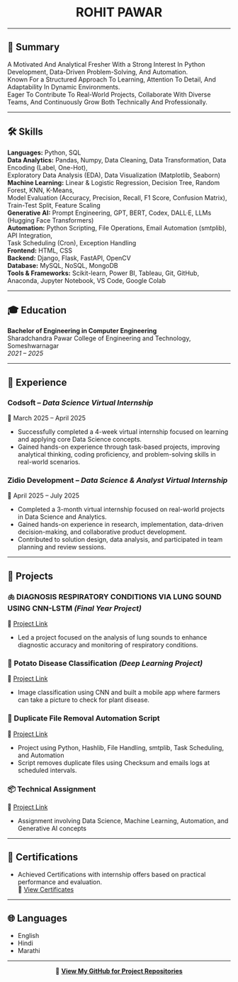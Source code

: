 <h1 align="center"><strong>ROHIT PAWAR</strong></h1>

---

## 📝 Summary

A Motivated And Analytical Fresher With a Strong Interest In Python Development, Data-Driven Problem-Solving, And Automation.  
Known For a Structured Approach To Learning, Attention To Detail, And Adaptability In Dynamic Environments.  
Eager To Contribute To Real-World Projects, Collaborate With Diverse Teams, And Continuously Grow Both Technically And Professionally.

---

## 🛠 Skills

**Languages:** Python, SQL  
**Data Analytics:** Pandas, Numpy, Data Cleaning, Data Transformation, Data Encoding (Label, One-Hot),  
Exploratory Data Analysis (EDA), Data Visualization (Matplotlib, Seaborn)  
**Machine Learning:** Linear & Logistic Regression, Decision Tree, Random Forest, KNN, K-Means,  
Model Evaluation (Accuracy, Precision, Recall, F1 Score, Confusion Matrix), Train-Test Split, Feature Scaling  
**Generative AI:** Prompt Engineering, GPT, BERT, Codex, DALL·E, LLMs (Hugging Face Transformers)  
**Automation:** Python Scripting, File Operations, Email Automation (smtplib), API Integration,  
Task Scheduling (Cron), Exception Handling  
**Frontend:** HTML, CSS  
**Backend:** Django, Flask, FastAPI, OpenCV  
**Database:** MySQL, NoSQL, MongoDB  
**Tools & Frameworks:** Scikit-learn, Power BI, Tableau, Git, GitHub, Anaconda, Jupyter Notebook, VS Code, Google Colab

---

## 🎓 Education

**Bachelor of Engineering in Computer Engineering**  
Sharadchandra Pawar College of Engineering and Technology, Someshwarnagar  
*2021 – 2025*

---

## 💼 Experience

### Codsoft – *Data Science Virtual Internship*  
📅 March 2025 – April 2025  
- Successfully completed a 4-week virtual internship focused on learning and applying core Data Science concepts.  
- Gained hands-on experience through task-based projects, improving analytical thinking, coding proficiency, and problem-solving skills in real-world scenarios.

### Zidio Development – *Data Science & Analyst Virtual Internship*  
📅 April 2025 – July 2025  
- Completed a 3-month virtual internship focused on real-world projects in Data Science and Analytics.  
- Gained hands-on experience in research, implementation, data-driven decision-making, and collaborative product development.  
- Contributed to solution design, data analysis, and participated in team planning and review sessions.

---

## 🚀 Projects

### 🫁 DIAGNOSIS RESPIRATORY CONDITIONS VIA LUNG SOUND USING CNN-LSTM *(Final Year Project)*  
🔗 [Project Link](#)  
- Led a project focused on the analysis of lung sounds to enhance diagnostic accuracy and monitoring of respiratory conditions.

### 🥔 Potato Disease Classification *(Deep Learning Project)*  
🔗 [Project Link](#)  
- Image classification using CNN and built a mobile app where farmers can take a picture to check for plant disease.

### 🧹 Duplicate File Removal Automation Script  
🔗 [Project Link](#)  
- Project using Python, Hashlib, File Handling, smtplib, Task Scheduling, and Automation  
- Script removes duplicate files using Checksum and emails logs at scheduled intervals.

### 📦 Technical Assignment  
🔗 [Project Link](#)  
- Assignment involving Data Science, Machine Learning, Automation, and Generative AI concepts

---

## 🏅 Certifications

- Achieved Certifications with internship offers based on practical performance and evaluation.  
🔗 [View Certificates](#)

---

## 🌐 Languages

- English  
- Hindi  
- Marathi
---

<p align="center">
🔗 <a href="https://github.com/rohitbpawar25"><strong>View My GitHub for Project Repositories</strong></a>
</p>
